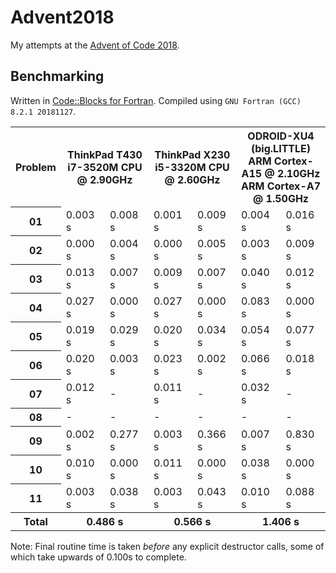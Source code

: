 # Advent2018
My attempts at the [Advent of Code 2018](https://adventofcode.com/2018).

## Benchmarking

Written in [Code::Blocks for Fortran](http://http://cbfortran.sourceforge.net/).
Compiled using `GNU Fortran (GCC) 8.2.1 20181127`.

<table>
<tr><th>Problem</th><th colspan=2>ThinkPad T430<br>i7-3520M CPU @ 2.90GHz</th><th colspan=2>ThinkPad X230<br>i5-3320M CPU @ 2.60GHz</th><th colspan=2>ODROID-XU4 (big.LITTLE)<br>ARM Cortex-A15 @ 2.10GHz<br>ARM Cortex-A7 @ 1.50GHz</th></tr>
<tr></tr>
<tr><th>01</th><td>0.003 s</td><td>0.008 s</td><td>0.001 s</td><td>0.009 s</td><td>0.004 s</td><td>0.016 s</td></tr>
<tr><th>02</th><td>0.000 s</td><td>0.004 s</td><td>0.000 s</td><td>0.005 s</td><td>0.003 s</td><td>0.009 s</td></tr>
<tr><th>03</th><td>0.013 s</td><td>0.007 s</td><td>0.009 s</td><td>0.007 s</td><td>0.040 s</td><td>0.012 s</td></tr>
<tr><th>04</th><td>0.027 s</td><td>0.000 s</td><td>0.027 s</td><td>0.000 s</td><td>0.083 s</td><td>0.000 s</td></tr>
<tr><th>05</th><td>0.019 s</td><td>0.029 s</td><td>0.020 s</td><td>0.034 s</td><td>0.054 s</td><td>0.077 s</td></tr>
<tr><th>06</th><td>0.020 s</td><td>0.003 s</td><td>0.023 s</td><td>0.002 s</td><td>0.066 s</td><td>0.018 s</td></tr>
<tr><th>07</th><td>0.012 s</td><td> -     </td><td>0.011 s</td><td> -     </td><td>0.032 s</td><td> -     </td></tr>
<tr><th>08</th><td>-      </td><td> -     </td><td> -     </td><td> -     </td><td> -     </td><td> -     </td></tr>
<tr><th>09</th><td>0.002 s</td><td>0.277 s</td><td>0.003 s</td><td>0.366 s</td><td>0.007 s</td><td>0.830 s</td></tr>
<tr><th>10</th><td>0.010 s</td><td>0.000 s</td><td>0.011 s</td><td>0.000 s</td><td>0.038 s</td><td>0.000 s</td></tr>
<tr><th>11</th><td>0.003 s</td><td>0.038 s</td><td>0.003 s</td><td>0.043 s</td><td>0.010 s</td><td>0.088 s</td></tr>
<tr></tr>
<tr><th>Total</th><th colspan=2 align="center">0.486 s</th><th colspan=2>0.566 s</th><th colspan=2>1.406 s</th></tr>
</table>

Note: Final routine time is taken *before* any explicit destructor calls, some of which take upwards of 0.100s to complete.
